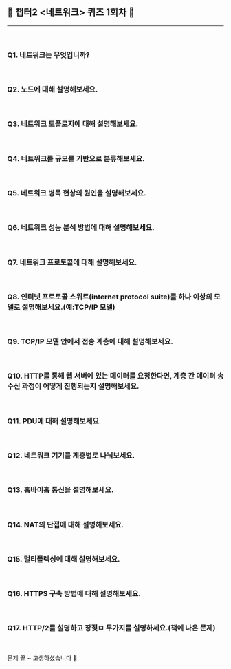## 🧢 **챕터2 <네트워크> 퀴즈 1회차** 🧢

---

<br>

### Q1. 네트워크는 무엇입니까?

<br>

### Q2. 노드에 대해 설명해보세요.

<br>

### Q3. 네트워크 토폴로지에 대해 설명해보세요.

<br>

### Q4. 네트워크를 규모를 기반으로 분류해보세요.

<br>

### Q5. 네트워크 병목 현상의 원인을 설명해보세요.

<br>

### Q6. 네트워크 성능 분석 방법에 대해 설명해보세요.

<br>

### Q7. 네트워크 프로토콜에 대해 설명해보세요.

<br>

### Q8. 인터넷 프로토콜 스위트(internet protocol suite)를 하나 이상의 모델로 설명해보세요.(예:TCP/IP 모델)

<br>

### Q9. TCP/IP 모델 안에서 전송 계층에 대해 설명해보세요.

<br>

### Q10. HTTP를 통해 웹 서버에 있는 데이터를 요청한다면, 계층 간 데이터 송수신 과정이 어떻게 진행되는지 설명해보세요.

<br>

### Q11. PDU에 대해 설명해보세요.

<br>

### Q12. 네트워크 기기를 계층별로 나눠보세요.

<br>

### Q13. 홉바이홉 통신을 설명해보세요.

<br>

### Q14. NAT의 단접에 대해 설명해보세요.

<br>

### Q15. 멀티플렉싱에 대해 설명해보세요.

<br>

### Q16. HTTPS 구축 방법에 대해 설명해보세요.

<br>

### Q17. HTTP/2를 설명하고 장젖ㅁ 두가지를 설명하세요.(책에 나온 문제)

<br>

문제 끝 ~ 고생하셨습니다 🥳
